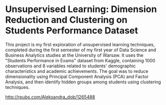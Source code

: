# Unsupervised Learning: Dimension Reduction and Clustering on Students Performance Dataset
This project is my first exploration of unsupervised learning techniques, completed during the first semester of my first year of Data Science and Business Analytics studies at the University of Warsaw. It uses the "Students Performance in Exams" dataset from Kaggle, containing 1000 observations and 8 variables related to students' demographic characteristics and academic achievements. The goal was to reduce dimensionality using Principal Component Analysis (PCA) and Factor Analysis, and then identify hidden groups among students using clustering techniques.

http://rpubs.com/Aleksandra_dob/1265488
